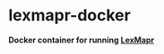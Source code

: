 # lexmapr-docker

**Docker container for running [LexMapr](https://github.com/Public-Health-Bioinformatics/LexMapr)**